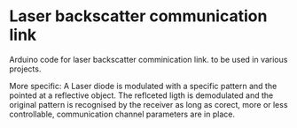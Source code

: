 # Laser backscatter communication link
Arduino code for laser backscatter comminication link. to be used in various projects.

More specific: A Laser diode is modulated with a specific pattern and the pointed at a reflective object. The reflceted ligth is demodulated and the original pattern is recognised by the receiver as long as corect, more or less controllable, communication channel parameters are in place.
